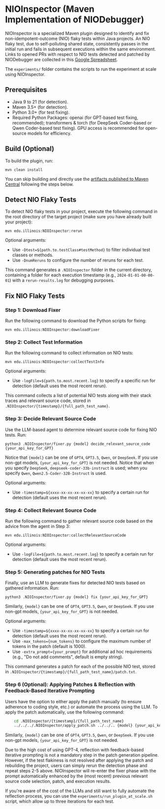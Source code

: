 # NIOInspector (Maven Implementation of NIODebugger)

NIOInspector is a specialized Maven plugin designed to identify and fix non-idempotent-outcome (NIO) flaky tests within Java projects. An NIO flaky test, due to self-polluting shared state, consistently passes in the initial run and fails in subsequent executions within the same environment. Links to opened PRs with respect to NIO tests detected and patched by NIODebugger are collected in this [Google Spreadsheet](https://docs.google.com/spreadsheets/d/1ntSE-rlapzpmoKHGkBs4B110aaLL8Wd0nYj4Br5yQII/edit?usp=sharing).

The `experiments/` folder contains the scripts to run the experiment at scale using NIOInspector.

## Prerequisites

- Java 9 to 21 (for detection).
- Maven 3.5+ (for detection).
- Python 3.0+ (for test fixing).
- Required Python Packages: openai (for GPT-based test fixing, recommended); transformers & torch (for DeepSeek Coder-based or Qwen Coder-based test fixing). GPU access is recommended for open-source models for efficiency.

## Build (Optional)

To build the plugin, run:

    mvn clean install

You can skip building and directly use the [artifacts published to Maven Central](https://central.sonatype.com/artifact/edu.illinois/NIOInspector) following the steps below.

## Detect NIO Flaky Tests

To detect NIO flaky tests in your project, execute the following command in the root directory of the target project (make sure you have already built your project):

    mvn edu.illinois:NIOInspector:rerun

Optional arguments:
- Use `-Dtest=${path.to.testClass#testMethod}` to filter individual test classes or methods.
- Use `-DnumReruns` to configure the number of reruns for each test.

This command generates a `.NIOInspector` folder in the current directory, containing a folder for each execution timestamp (e.g., `2024-01-01-00-00-01`) with a `rerun-results.log` for debugging purposes.

## Fix NIO Flaky Tests

### Step 1: Download Fixer

Run the following command to download the Python scripts for fixing:

    mvn edu.illinois:NIOInspector:downloadFixer

### Step 2: Collect Test Information

Run the following command to collect information on NIO tests:

    mvn edu.illinois:NIOInspector:collectTestInfo

Optional arguments:
- Use `-logFile=${path.to.most.recent.log}` to specify a specific run for detection (default uses the most recent rerun).

This command collects a list of potential NIO tests along with their stack traces and relevant source code, stored in `.NIOInspector/{timestamp}/{full_path_test_name}`.

### Step 3: Decide Relevant Source Code

Use the LLM-based agent to determine relevant source code for fixing NIO tests. Run:

    python3 .NIOInspector/fixer.py {model} decide_relevant_source_code {your_api_key_for_GPT}

Notice that `{model}` can be one of `GPT4`, `GPT3.5`, `Qwen`, or `DeepSeek`. If you use non-gpt models, `{your_api_key_for_GPT}` is not needed. Notice that when you specify `DeepSeek`, `deepseek-coder-33b-instruct` is used; when you specify `Qwen`, `Qwen2.5-Coder-32B-Instruct` is used.

Optional arguments:
- Use `-timestamp=${xxxx-xx-xx-xx-xx-xx}` to specify a certain run for detection (default uses the most recent rerun).

### Step 4: Collect Relevant Source Code

Run the following command to gather relevant source code based on the advice from the agent in Step 3:

    mvn edu.illinois:NIOInspector:collectRelevantSourceCode

Optional arguments:
- Use `-logFile=${path.to.most.recent.log}` to specify a certain run for detection (default uses the most recent rerun).

### Step 5: Generating patches for NIO Tests

Finally, use an LLM to generate fixes for detected NIO tests based on gathered information. Run:

    python3 .NIOInspector/fixer.py {model} fix {your_api_key_for_GPT}

Similarly, `{model}` can be one of `GPT4`, `GPT3.5`, `Qwen`, or `DeepSeek`. If you use non-gpt models, `{your_api_key_for_GPT}` is not needed.

Optional arguments:
- Use `-timestamp=${xxxx-xx-xx-xx-xx-xx}` to specify a certain run for detection (default uses the most recent rerun).
- Use `-max_tokens={num_tokens}` to configure the maximum number of tokens in the patch (default is 1000).
- Use `-extra_prompt={your_prompt}` for additional ad hoc requirements (e.g., "Do not add comments", default is empty string).

This command generates a patch for each of the possible NIO test, stored in `.NIOInspector/{timestamp}/{full_path_test_name}/patch.txt`.

### Step 6 (Optional): Applying Patches & Reflection with Feedback-Based Iterative Prompting

Users have the option to either apply the patch manually (to ensure adherence to coding style, etc.) or automate the process using the LLM. To apply the patch automatically, use the following command:

```bash
    cd .NIOInspector/{timestamp}/{full_path_test_name}
    ../../../.NIOInspector/apply_patch.sh ../../.. {model} {your_api_key_for_GPT}
```
Similarly, `{model}` can be one of `GPT4`, `GPT3.5`, `Qwen`, or `DeepSeek`. If you use non-gpt models, `{your_api_key_for_GPT}` is not needed.

Due to the high cost of using GPT-4, reflection with feedback-based iterative prompting is not a mandatory step in the patch generation pipeline. However, if the test flakiness is not resolved after applying the patch and rebuilding the project, users can simply rerun the detection phase and repeat steps 2-5 above. NIOInspector will re-enter the fixer phase with the prompt automatically enhanced by the (most recent) previous relevant source code selection, patch, and execution results.

If you're aware of the cost of the LLMs and still want to fully automate the reflection process, you can use the `experiments/run_plugin_at_scale.sh` script, which allow up to three iterations for each test.
